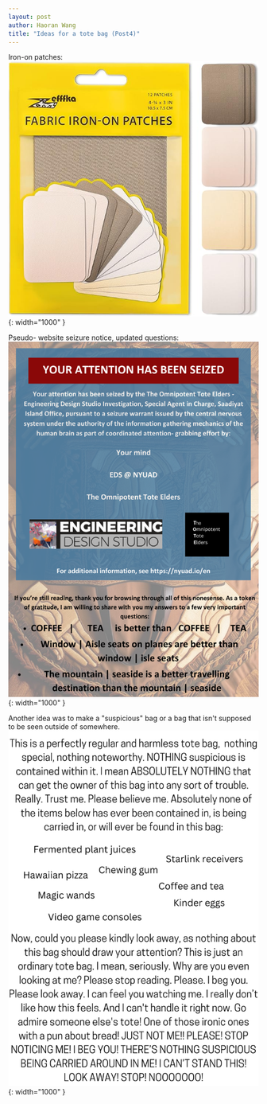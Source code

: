 ```yaml
---
layout: post
author: Haoran Wang
title: "Ideas for a tote bag (Post4)"
---
```

Iron-on patches:
![Image of iron-on patches](/assets/images/Manus_et_Machina_course_images/25-04-08-tote4/1.jpg){: width="1000" }

Pseudo- website seizure notice, updated questions:
![Image of website seizure idea updated](/assets/images/Manus_et_Machina_course_images/25-04-08-tote4/2.png){: width="1000" }

Another idea was to make a "suspicious" bag or a bag that isn't supposed to be seen outside of somewhere.
![Image of other idea](/assets/images/Manus_et_Machina_course_images/25-04-08-tote4/3.png){: width="1000" }